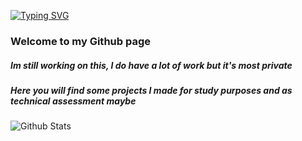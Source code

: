 [![Typing SVG](https://readme-typing-svg.herokuapp.com?font=Fira+Code&weight=500&pause=1000&color=F7ED4E&random=false&width=435&lines=Hey%2C+I'm+Mateus+Santos+%F0%9F%98%8E+%F0%9F%91%8D)](https://git.io/typing-svg)

<h3>Welcome to my Github page</h3>
<h5>Im still working on this, I do have a lot of work but it's most private</h5>
<h5>Here you will find some projects I made for study purposes and as technical assessment maybe</h5>

![Github Stats](https://github-readme-stats.vercel.app/api/top-langs/?theme=calm_pink&layout=donut&username=mtweus&show_icons=true)

